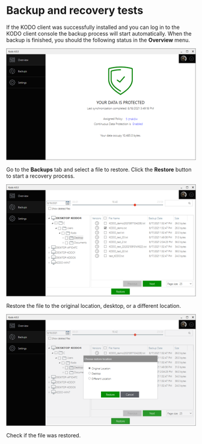# Backup and recovery tests



If the KODO client was successfully installed and you can log in to the KODO client console the backup process will start automatically. When the backup is finished, you should the following status in the **Overview** menu.

![](../.gitbook/assets/image%20%28186%29.png)

Go to the **Backups** tab and select a file to restore. Click the **Restore** button to start a recovery process. 

![](../.gitbook/assets/image%20%28184%29.png)

Restore the file to the original location, desktop, or a different location.

![](../.gitbook/assets/image%20%28185%29.png)

Check if the file was restored.

